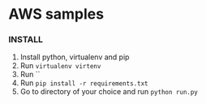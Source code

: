 # AWS samples


### INSTALL
1. Install python, virtualenv and pip
2. Run `virtualenv virtenv`
3. Run ``
4. Run `pip install -r requirements.txt`
5. Go to directory of your choice and run `python run.py`

